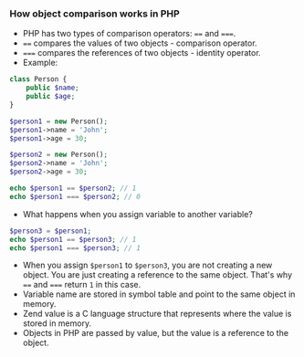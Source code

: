 ### How object comparison works in PHP
- PHP has two types of comparison operators: `==` and `===`.
- `==` compares the values of two objects - comparison operator.
- `===` compares the references of two objects - identity operator.
- Example:
```php
class Person {
    public $name;
    public $age;
}

$person1 = new Person();
$person1->name = 'John';
$person1->age = 30;

$person2 = new Person();
$person2->name = 'John';
$person2->age = 30;

echo $person1 == $person2; // 1
echo $person1 === $person2; // 0
```
- What happens when you assign variable to another variable?
```php
$person3 = $person1;
echo $person1 == $person3; // 1
echo $person1 === $person3; // 1
```
- When you assign `$person1` to `$person3`, you are not creating a new object. You are just creating a reference to the same object. 
  That's why `==` and `===` return `1` in this case.
- Variable name are stored in symbol table and point to the same object in memory.
- Zend value is a C language structure that represents where the value is stored in memory.
- Objects in PHP are passed by value, but the value is a reference to the object.